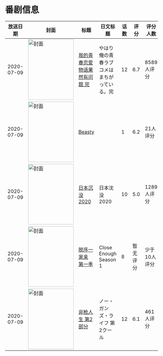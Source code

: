 # 番剧信息

|放送日期|封面|标题|日文标题|话数|评分|评分人数|
|---|---|---|---|---|---|---|
|2020-07-09|<img src="https://lain.bgm.tv/pic/cover/c/ba/69/277954_s8qHA.jpg" alt="封面" style="width:150px;height:200px;object-fit:cover;">|[我的青春恋爱物语果然有问题 完](https://bangumi.tv/subject/277954)|やはり俺の青春ラブコメはまちがっている。完|12|6.7|8589人评分|
|2020-07-09|<img src="https://lain.bgm.tv/pic/cover/c/12/1d/321319_0WwPj.jpg" alt="封面" style="width:150px;height:200px;object-fit:cover;">|[Beasty](https://bangumi.tv/subject/321319)||1|6.2|21人评分|
|2020-07-09|<img src="https://lain.bgm.tv/pic/cover/c/aa/44/292382_VAua4.jpg" alt="封面" style="width:150px;height:200px;object-fit:cover;">|[日本沉没2020](https://bangumi.tv/subject/292382)|日本沈没2020|10|5.0|1289人评分|
|2020-07-09|<img src="https://lain.bgm.tv/pic/cover/c/4e/ef/335276_ZltaR.jpg" alt="封面" style="width:150px;height:200px;object-fit:cover;">|[脱序一家亲 第一季](https://bangumi.tv/subject/335276)|Close Enough Season 1|8|暂无评分|少于10人评分|
|2020-07-09|<img src="https://lain.bgm.tv/pic/cover/c/1a/78/291479_QDvQt.jpg" alt="封面" style="width:150px;height:200px;object-fit:cover;">|[非枪人生 第2部分](https://bangumi.tv/subject/291479)|ノー・ガンズ・ライフ 第2クール|12|6.1|461人评分|

